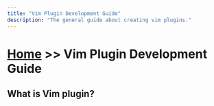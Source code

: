 ```yaml
---
title: "Vim Plugin Development Guide"
description: "The general guide about creating vim plugins."
---
```


# [Home](../) >> Vim Plugin Development Guide


## What is Vim plugin?




